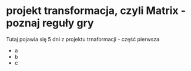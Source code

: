 # projekt transformacja, czyli Matrix - poznaj reguły gry

Tutaj pojawia się 5 dni z projektu trnaformacji - część pierwsza
- a
- b
- c

